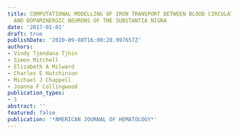 ```yaml
---
title: COMPUTATIONAL MODELLING OF IRON TRANSPORT BETWEEN BLOOD CIRCULATION, BRAIN,
  AND DOPAMINERGIC NEURONS OF THE SUBSTANTIA NIGRA
date: '2017-01-01'
draft: true
publishDate: '2020-09-08T16:00:28.997657Z'
authors:
- Vindy Tjendana Tjhin
- Simon Mitchell
- Elizabeth A Milward
- Charles E Hutchinson
- Michael J Chappell
- Joanna F Collingwood
publication_types:
- 1
abstract: ''
featured: false
publication: '*AMERICAN JOURNAL OF HEMATOLOGY*'
---
```


